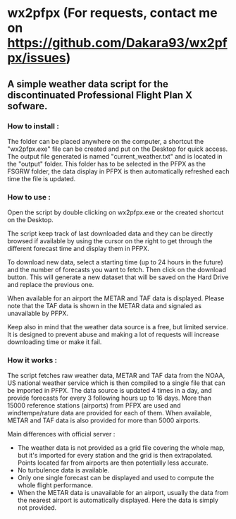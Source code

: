 # wx2pfpx (For requests, contact me on https://github.com/Dakara93/wx2pfpx/issues)

## A simple weather data script for the discontinuated Professional Flight Plan X sofware.


### How to install :

The folder can be placed anywhere on the computer, a shortcut the "wx2pfpx.exe" file can be created and put on the Desktop for quick access. The output file generated is named "current_weather.txt" and is located in the "output" folder. This folder has to be selected in the PFPX as the FSGRW folder, the data display in PFPX is then automatically refreshed each time the file is updated.


### How to use :

Open the script by double clicking on wx2pfpx.exe or the created shortcut on the Desktop. 

The script keep track of last downloaded data and they can be directly browsed if available by using the cursor on the right to get through the different forecast time and display them in PFPX.

To download new data, select a starting time (up to 24 hours in the future) and the number of forecasts you want to fetch. Then click on the download button. This will generate a new dataset that will be saved on the Hard Drive and replace the previous one.

When available for an airport the METAR and TAF data is displayed. Please note that the TAF data is shown in the METAR data and signaled as unavailable by PFPX.

Keep also in mind that the weather data source is a free, but limited service. It is designed to prevent abuse and making a lot of requests will increase downloading time or make it fail.


### How it works :

The script fetches raw weather data, METAR and TAF data from the NOAA, US national weather service which is then compiled to a single file that can be imported in PFPX. The data source is updated 4 times in a day, and provide forecasts for every 3 following hours up to 16 days. More than 15000 reference stations (airports) from PFPX are used and windtempe/rature data are provided for each of them. When available, METAR and TAF data is also provided for more than 5000 airports.


Main differences with official server :

- The weather data is not provided as a grid file covering the whole map, but it's imported for every station and the grid is then extrapolated. Points located far from airports are then potentially less accurate.
- No turbulence data is available.
- Only one single forecast can be displayed and used to compute the whole flight performance.
- When the METAR data is unavailable for an airport, usually the data from the nearest airport is automatically displayed. Here the data is simply not provided.